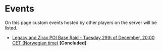 # Events

On this page custom events hosted by other players on the server will be listed.

* [Legacy and Zirax POI Base Raid - Tuesday 29th of December, 20:00 CET (Norwegian time)](event-20201229.md) **[Concluded]**